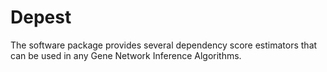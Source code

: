 # Depest
The software package provides several dependency score estimators that can be used in any Gene Network Inference Algorithms.
